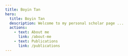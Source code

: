 ```yaml
---
title: Boyin Tan
hero:
  title: Boyin Tan
  description: Welcome to my personal scholar page ...
  actions:
    - text: About me
      link: /about-me
    - text: Publications
      link: /publications
---
```

